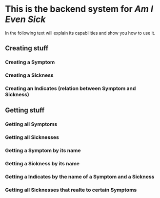 # This is the backend system for *Am I Even Sick*
In the following text will explain its capabilities and show you how to use it.

## Creating stuff

### Creating a Symptom

### Creating a Sickness

### Creating an Indicates (relation between Symptom and Sickness)

## Getting stuff

### Getting all Symptoms

### Getting all Sicknesses

### Getting a Symptom by its name

### Getting a Sickness by its name

### Getting a Indicates by the name of a Symptom and a Sickness

### Getting all Sicknesses that realte to certain Symptoms
